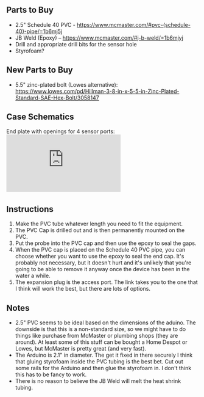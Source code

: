 ## Parts to Buy
* 2.5" Schedule 40 PVC - https://www.mcmaster.com/#pvc-(schedule-40)-pipe/=1b6mj5j
* JB Weld (Epoxy) – https://www.mcmaster.com/#j-b-weld/=1b6mjyj
* Drill and appropriate drill bits for the sensor hole
* Styrofoam?

## New Parts to Buy
* 5.5" zinc-plated bolt (Lowes alternative): https://www.lowes.com/pd/Hillman-3-8-in-x-5-5-in-Zinc-Plated-Standard-SAE-Hex-Bolt/3058147

## Case Schematics
End plate with openings for 4 sensor ports:
![Image](https://github.com/jakehosen/waterteam/blob/master/end%20plate%20drawing%202.pdf)

## Instructions
1) Make the PVC tube whatever length you need to fit the equipment.
2) The PVC Cap is drilled out and is then permanently mounted on the PVC.
3) Put the probe into the PVC cap and then use the epoxy to seal the gaps.
4) When the PVC cap is placed on the Schedule 40 PVC pipe, you can choose whether you want to use the epoxy to seal the end cap. It's probably not necessary, but it doesn't hurt and it's unlikely that you're going to be able to remove it anyway once the device has been in the water a while.
5) The expansion plug is the access port. The link takes you to the one that I think will work the best, but there are lots of options.

## Notes
* 2.5" PVC seems to be ideal based on the dimensions of the aduino. The downside is that this is a non-standard size, so we might have to do things like purchase from McMaster or plumbing shops (they are around). At least some of this stuff can be bought a Home Despot or Lowes, but McMaster is pretty great (and very fast).
* The Arduino is 2.1" in diameter. The get it fixed in there securely I think that gluing styrofoam inside the PVC tubing is the best bet. Cut out some rails for the Arduino and then glue the styrofoam in. I don't think this has to be fancy to work.
* There is no reason to believe the JB Weld will melt the heat shrink tubing.

